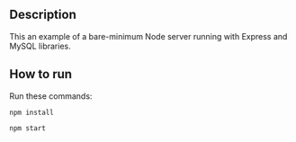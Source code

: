 ## Description
This an example of a bare-minimum Node server running with Express and MySQL libraries.

## How to run
Run these commands:

`npm install`

`npm start`